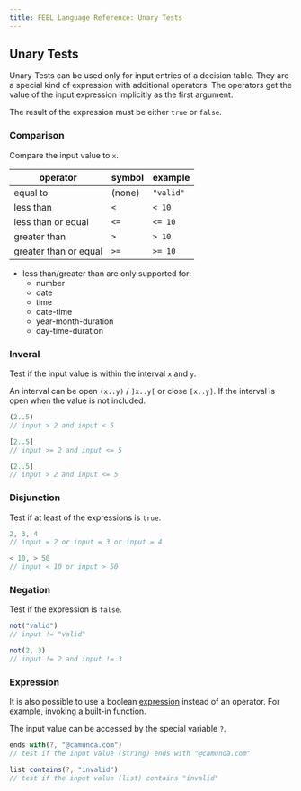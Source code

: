 ```yaml
---
title: FEEL Language Reference: Unary Tests
---
```


## Unary Tests

Unary-Tests can be used only for input entries of a decision table. They are a special kind of expression with additional operators. The operators get the value of the input expression implicitly as the first argument. 

The result of the expression must be either `true` or `false`.

### Comparison

Compare the input value to `x`.

| operator | symbol | example |
|----------|-----------------|---------|
| equal to | (none) | `"valid"` |
| less than | `<`  | `< 10` |
| less than or equal | `<=` | `<= 10` |
| greater than | `>` | `> 10` |
| greater than or equal | `>=` | `>= 10` |

* less than/greater than are only supported for: 
  * number
  * date
  * time
  * date-time
  * year-month-duration
  * day-time-duration 

### Inveral

Test if the input value is within the interval `x` and `y`.

An interval can be open `(x..y)` / `]x..y[` or close `[x..y]`. If the interval is open when the value is not included.

```js
(2..5)
// input > 2 and input < 5

[2..5]
// input >= 2 and input <= 5

(2..5]
// input > 2 and input <= 5
```

### Disjunction

Test if at least of the expressions is `true`.

```js
2, 3, 4
// input = 2 or input = 3 or input = 4

< 10, > 50
// input < 10 or input > 50
```

### Negation

Test if the expression is `false`.

```js
not("valid")
// input != "valid"

not(2, 3)             
// input != 2 and input != 3 
```

### Expression

It is also possible to use a boolean [expression](feel-expression) instead of an operator. For example, invoking a built-in function.

The input value can be accessed by the special variable `?`.

```js
ends with(?, "@camunda.com")
// test if the input value (string) ends with "@camunda.com"

list contains(?, "invalid")
// test if the input value (list) contains "invalid"
```
